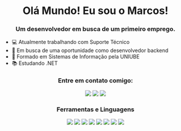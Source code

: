 <h1 align="center">Olá Mundo! Eu sou o Marcos!</h1>
<h3 align="center">Um desenvolvedor em busca de um primeiro emprego.</h3>

- 💻 Atualmente trabalhando com Suporte Técnico
- 🔭 Em busca de uma oportunidade como desenvolvedor backend
- 🌱 Formado em Sistemas de Informação pela UNIUBE
- 📚 Estudando .NET

<h3 align="center">Entre em contato comigo:</h3>
<p align="center">
<a href="https://www.instagram.com/marcosreis1110/?next=%2F" target="_blank"><img src="https://img.shields.io/badge/-Instagram-%23E4405F?style=for-the-badge&logo=instagram&logoColor=white" target="_blank"></a>
<a href="https://www.linkedin.com/in/marcosvra/" target="_blank"><img src="https://img.shields.io/badge/LinkedIn-0077B5?style=for-the-badge&logo=linkedin&logoColor=white" target="_blank"></a>
<a target="https://github.com/Marcos1110/Marcos1110"><img src="https://img.shields.io/badge/GitHub-100000?style=for-the-badge&logo=github&logoColor=white" target="_blank"></a>
</p>

<h3 align="center">Ferramentas e Linguagens</h3>
<p align="center">
  <img src="https://img.shields.io/badge/C%23-239120?style=for-the-badge&logo=c-sharp&logoColor=white">
  <img src="https://img.shields.io/badge/.NET-5C2D91?style=for-the-badge&logo=.net&logoColor=white">
  <img src="https://img.shields.io/badge/HTML-239120?style=for-the-badge&logo=html5&logoColor=white">
  <img src="https://img.shields.io/badge/CSS-239120?&style=for-the-badge&logo=css3&logoColor=white">
  <img src="https://img.shields.io/badge/JavaScript-F7DF1E?style=for-the-badge&logo=javascript&logoColor=black">
  <img src="https://img.shields.io/badge/PHP-777BB4?style=for-the-badge&logo=php&logoColor=white">
  <img src="https://img.shields.io/badge/Laravel-FF2D20?style=for-the-badge&logo=laravel&logoColor=white">
  <img src="https://img.shields.io/badge/MySQL-00000F?style=for-the-badge&logo=mysql&logoColor=white">
</p>
